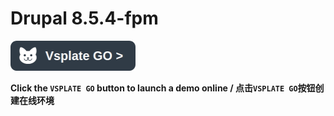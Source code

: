 # Drupal 8.5.4-fpm

<a href="https://www.vsplate.com/?docker-compose=https://github.com/vsplate/dcenvs/drupal/8.5.4-fpm"><img alt="VSPLATE GO" src="https://raw.githubusercontent.com/vsplate/images/master/vsgo_btn.png" width="200px"></a>

**Click the `VSPLATE GO` button to launch a demo online / 点击`VSPLATE GO`按钮创建在线环境**